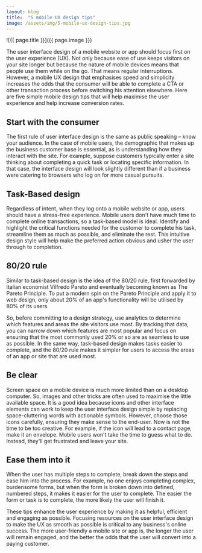 ```yaml
---
layout: blog
title:  "5 mobile UX design tips"
image: /assets/img/5-mobile-ux-design-tips.jpg
---
```


![{{ page.title }}]({{ page.image }})

The user interface design of a mobile website or app should focus first on the user experience (UX). Not only because ease of use keeps visitors on your site longer but because the nature of mobile devices means that people use them while on the go. That means regular interruptions. However, a mobile UX design that emphasises speed and simplicity increases the odds that the consumer will be able to complete a CTA or other transaction process before switching his attention elsewhere. Here are five simple mobile design tips that will help maximise the user experience and help increase conversion rates.


## Start with the consumer
The first rule of user interface design is the same as public speaking – know your audience. In the case of mobile users, the demographic that makes up the business customer base is essential, as is understanding how they interact with the site. For example, suppose customers typically enter a site thinking about completing a quick task or locating specific information. In that case, the interface design will look slightly different than if a business were catering to browsers who log on for more casual pursuits.

## Task-Based design
Regardless of intent, when they log onto a mobile website or app, users should have a stress-free experience. Mobile users don't have much time to complete online transactions, so a task-based model is ideal. Identify and highlight the critical functions needed for the customer to complete his task, streamline them as much as possible, and eliminate the rest. This intuitive design style will help make the preferred action obvious and usher the user through to completion.

## 80/20 rule
Similar to task-based design is the idea of the 80/20 rule, first forwarded by Italian economist Vilfredo Pareto and eventually becoming known as The Pareto Principle. To put a modern spin on the Pareto Principle and apply it to web design, only about 20% of an app's functionality will be utilised by 80% of its users.

So, before committing to a design strategy, use analytics to determine which features and areas the site visitors use most. By tracking that data, you can narrow down which features are most popular and focus on ensuring that the most commonly used 20% or so are as seamless to use as possible. In the same way, task-based design makes tasks easier to complete, and the 80/20 rule makes it simpler for users to access the areas of an app or site that are used most.

## Be clear
Screen space on a mobile device is much more limited than on a desktop computer. So, images and other tricks are often used to maximise the little available space. It is a good idea because icons and other interface elements can work to keep the user interface design simple by replacing space-cluttering words with actionable symbols. However, choose those icons carefully, ensuring they make sense to the end-user. Now is not the time to be too creative. For example, if the icon will lead to a contact page, make it an envelope. Mobile users won't take the time to guess what to do. Instead, they'll get frustrated and leave your site.

## Ease them into it
When the user has multiple steps to complete, break down the steps and ease him into the process. For example, no one enjoys completing complex, burdensome forms, but when the form is broken down into defined, numbered steps, it makes it easier for the user to complete. The easier the form or task is to complete, the more likely the user will finish it.

These tips enhance the user experience by making it as helpful, efficient and engaging as possible. Focusing resources on the user interface design to make the UX as smooth as possible is critical to any business's online success. The more user-friendly a mobile site or app is, the longer the user will remain engaged, and the better the odds that the user will convert into a paying customer.
